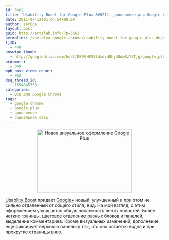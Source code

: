 ```yaml
---
id: 3662
title: 'Usability Boost for Google Plus &#8211; дополнение для Google Chrome'
date: 2011-07-12T01:04:54+00:00
author: serEga
layout: post
guid: http://artslab.info/?p=3662
permalink: /vse-dlya-google-chrome/usability-boost-for-google-plus-dopolnenie-dlya-google-chrome/
ljID:
  - 440
onswipe_thumb:
  - http://googledrive.com/host/0B9lHVSSSdxdxd0hjdUdmRzY3Tjg/google_plus_boost_plugin.jpg
prosmotr:
  - 349
wpb_post_views_count:
  - 952
dsq_thread_id:
  - 1654845758
categories:
  - Все для Google Chrome
tags:
  - google chrome
  - google plus
  - дополнение
  - социальная сеть
---
```

<center>
  <a href="http://googledrive.com/host/0B9lHVSSSdxdxd0hjdUdmRzY3Tjg/google_plus_boost_plugin.jpg"><img src="http://googledrive.com/host/0B9lHVSSSdxdxd0hjdUdmRzY3Tjg/google_plus_boost_plugin-300x201.jpg" alt="Новое визуальное оформление Google Plus" title="google_plus_boost_plugin" width="300" height="201" class="alignnone size-medium wp-image-3663" /></a>
</center>

[Usability Boost](https://chrome.google.com/webstore/detail/dkcppcocablbakkaboahjmljpodddkcp) придает [Google+](http://artslab.info/+) новый, улучшенный и при этом не сильно отдаленный от общего стиля, вид. На мой взгляд, с этим оформлением улучшается общая читаемость ленты новостей. Более четкие границы, цветовое отделение разных блоков и панелей, выделение комментариев. Кроме визуальных изменений, дополнение еще фиксирует верхнюю панельку так, что она остается видна и при прокрутке страницы вниз.